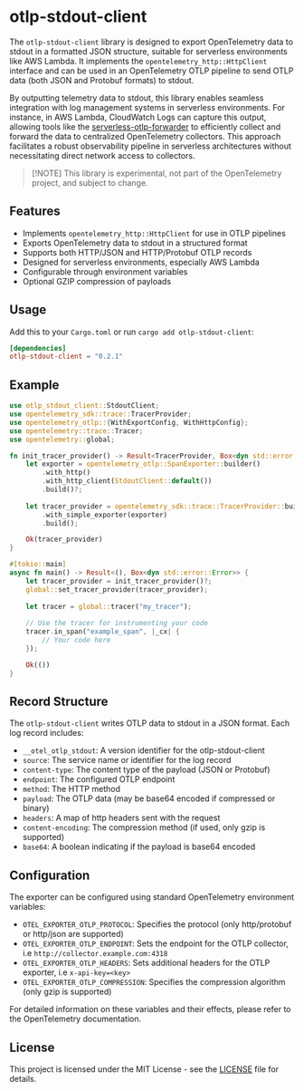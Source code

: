 # otlp-stdout-client

The `otlp-stdout-client` library is designed to export OpenTelemetry data to stdout in a formatted JSON structure, suitable for serverless environments like AWS Lambda. It implements the `opentelemetry_http::HttpClient` interface and can be used in an OpenTelemetry OTLP pipeline to send OTLP data (both JSON and Protobuf formats) to stdout.

By outputting telemetry data to stdout, this library enables seamless integration with log management systems in serverless environments. For instance, in AWS Lambda, CloudWatch Logs can capture this output, allowing tools like the [serverless-otlp-forwarder](https://github.com/dev7a/serverless-otlp-forwarder) to efficiently collect and forward the data to centralized OpenTelemetry collectors. This approach facilitates a robust observability pipeline in serverless architectures without necessitating direct network access to collectors.

>[!NOTE] This library is experimental, not part of the OpenTelemetry project, and subject to change.

## Features

- Implements `opentelemetry_http::HttpClient` for use in OTLP pipelines
- Exports OpenTelemetry data to stdout in a structured format
- Supports both HTTP/JSON and HTTP/Protobuf OTLP records
- Designed for serverless environments, especially AWS Lambda
- Configurable through environment variables
- Optional GZIP compression of payloads

## Usage

Add this to your `Cargo.toml` or run `cargo add otlp-stdout-client`:

```toml
[dependencies]
otlp-stdout-client = "0.2.1"
```

## Example

```rust
use otlp_stdout_client::StdoutClient;
use opentelemetry_sdk::trace::TracerProvider;
use opentelemetry_otlp::{WithExportConfig, WithHttpConfig};
use opentelemetry::trace::Tracer;
use opentelemetry::global;

fn init_tracer_provider() -> Result<TracerProvider, Box<dyn std::error::Error>> {
    let exporter = opentelemetry_otlp::SpanExporter::builder()
        .with_http()
        .with_http_client(StdoutClient::default())
        .build()?;
    
    let tracer_provider = opentelemetry_sdk::trace::TracerProvider::builder()
        .with_simple_exporter(exporter)
        .build();

    Ok(tracer_provider)
}

#[tokio::main]
async fn main() -> Result<(), Box<dyn std::error::Error>> {
    let tracer_provider = init_tracer_provider()?;
    global::set_tracer_provider(tracer_provider);
    
    let tracer = global::tracer("my_tracer");
    
    // Use the tracer for instrumenting your code
    tracer.in_span("example_span", |_cx| {
        // Your code here
    });

    Ok(())
}
```

## Record Structure

The `otlp-stdout-client` writes OTLP data to stdout in a JSON format. Each log record includes:

- `__otel_otlp_stdout`: A version identifier for the otlp-stdout-client
- `source`: The service name or identifier for the log record
- `content-type`: The content type of the payload (JSON or Protobuf)
- `endpoint`: The configured OTLP endpoint
- `method`: The HTTP method
- `payload`: The OTLP data (may be base64 encoded if compressed or binary)
- `headers`: A map of http headers sent with the request
- `content-encoding`: The compression method (if used, only gzip is supported)
- `base64`: A boolean indicating if the payload is base64 encoded

## Configuration

The exporter can be configured using standard OpenTelemetry environment variables:

- `OTEL_EXPORTER_OTLP_PROTOCOL`: Specifies the protocol (only http/protobuf or http/json are supported)
- `OTEL_EXPORTER_OTLP_ENDPOINT`: Sets the endpoint for the OTLP collector, i.e `http://collector.example.com:4318`
- `OTEL_EXPORTER_OTLP_HEADERS`: Sets additional headers for the OTLP exporter, i.e `x-api-key=<key>`
- `OTEL_EXPORTER_OTLP_COMPRESSION`: Specifies the compression algorithm (only gzip is supported)

For detailed information on these variables and their effects, please refer to the OpenTelemetry documentation.

## License

This project is licensed under the MIT License - see the [LICENSE](LICENSE) file for details.
